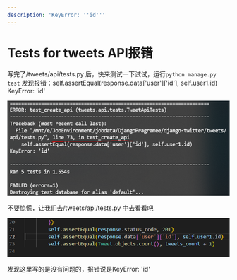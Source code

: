 ```yaml
---
description: 'KeyError: ''id'''
---
```


# Tests for tweets API报错

写完了/tweets/api/tests.py 后，快来测试一下试试，运行`python manage.py test` 发现报错：self.assertEqual\(response.data\['user'\]\['id'\], self.user1.id\) KeyError: 'id' 

![terminal&#x62A5;&#x9519;&#x4FE1;&#x606F;](.gitbook/assets/tu-pian-%20%2819%29.png)

不要惊慌，让我们去/tweets/api/tests.py 中去看看吧

![/tweets/api/tests.py](.gitbook/assets/tu-pian-%20%2820%29.png)

发现这里写的是没有问题的，报错说是KeyError: 'id' 

